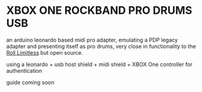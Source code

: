 # XBOX ONE ROCKBAND PRO DRUMS USB 
an arduino leonardo based midi pro adapter, emulating a PDP legacy adapter and presenting itself as pro drums, very close in functionality to the [Roll Limitless](https://rolllimitless.com/) but open source. 

using a leonardo + usb host shield + midi shield + XBOX One controller for authentication 

guide coming soon